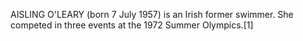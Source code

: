 AISLING O'LEARY (born 7 July 1957) is an Irish former swimmer. She competed in three events at the 1972 Summer Olympics.[1]
